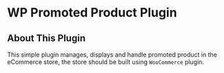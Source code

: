 # WP Promoted Product Plugin

## About This Plugin

This simple plugin manages, displays and handle promoted product in the eCommerce store, the store should be built using `WooCommerce` plugin.
